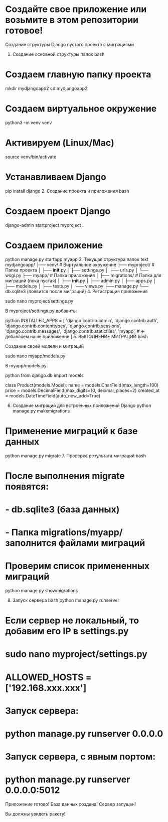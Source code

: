 # Создайте свое приложение или возьмите в этом репозитории готовое!

Создание структуры Django пустого проекта с миграциями
1. Создание основной структуры папок
bash
# Создаем главную папку проекта
mkdir mydjangoapp2
cd mydjangoapp2

# Создаем виртуальное окружение
python3 -m venv venv

# Активируем (Linux/Mac)
source venv/bin/activate

# Устанавливаем Django
pip install django
2. Создание проекта и приложения
bash
# Создаем проект Django
django-admin startproject myproject .

# Создаем приложение
python manage.py startapp myapp
3. Текущая структура папок
text
mydjangoapp/
├── venv/           # Виртуальное окружение
├── myproject/      # Папка проекта
│   ├── __init__.py
│   ├── settings.py
│   ├── urls.py
│   └── wsgi.py
├── myapp/          # Папка приложения
│   ├── migrations/ # Папка для миграций (пока пустая)
│   ├── __init__.py
│   ├── admin.py
│   ├── apps.py
│   ├── models.py
│   ├── tests.py
│   └── views.py
├── manage.py
└── db.sqlite3      (появится после миграций)
4. Регистрация приложения

sudo nano myproject/settings.py

В myproject/settings.py добавить:

python
INSTALLED_APPS = [
    'django.contrib.admin',
    'django.contrib.auth',
    'django.contrib.contenttypes',
    'django.contrib.sessions',
    'django.contrib.messages',
    'django.contrib.staticfiles',
    'myapp',  # ← добавляем наше приложение
]
5. ВЫПОЛНЕНИЕ МИГРАЦИЙ
bash

Создание своей модели и миграций

sudo nano myapp/models.py

В myapp/models.py:

python
from django.db import models

class Product(models.Model):
    name = models.CharField(max_length=100)
    price = models.DecimalField(max_digits=10, decimal_places=2)
    created_at = models.DateTimeField(auto_now_add=True)

6. Создание миграций для встроенных приложений Django
python manage.py makemigrations

# Применение миграций к базе данных
python manage.py migrate
7. Проверка результата миграций
bash
# После выполнения migrate появятся:
# - db.sqlite3 (база данных)
# - Папка migrations/myapp/ заполнится файлами миграций

# Проверим список примененных миграций
python manage.py showmigrations

8. Запуск сервера
bash
python manage.py runserver

# Если сервер не локальный, то добавим его IP в settings.py
# sudo nano myproject/settings.py
# ALLOWED_HOSTS = ['192.168.ххх.ххх']
# Запуск сервера:
#     python manage.py runserver 0.0.0.0
# Запуск сервера, с явным портом:
#     python manage.py runserver 0.0.0.0:5012

Приложение готово! 
База данных создана! 
Сервер запущен! 

Вы должны увидеть ракету!

